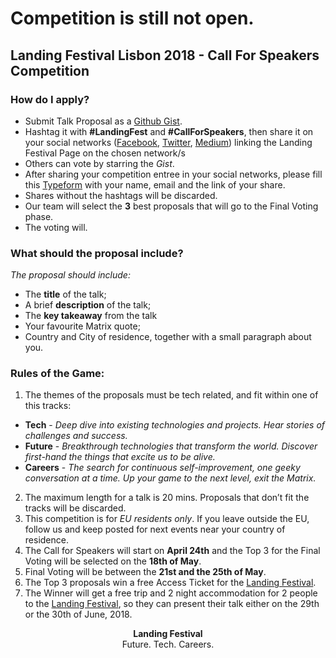 # Competition is still not open.

## Landing Festival Lisbon 2018 - Call For Speakers Competition

### How do I apply?

- Submit Talk Proposal as a [Github Gist](https://gist.github.com/).
- Hashtag it with __#LandingFest__ and __#CallForSpeakers__, then share it on your social networks ([Facebook](https://www.facebook.com/LandingFestivalPage/), [Twitter](https://twitter.com/LandingFest), [Medium](https://medium.com/landingfestival)) linking the Landing Festival Page on the chosen network/s
- Others can vote by starring the *Gist*.
- After sharing your competition entree in your social networks, please fill this [Typeform](https://landingjobs.typeform.com/to/x3IuPP) with your name, email and the link of your share.
- Shares without the hashtags will be discarded.
- Our team will select the __3__ best proposals that will go to the Final Voting phase.
- The voting will.

### What should the proposal include?

*The proposal should include:*
- The __title__ of the talk;
- A brief __description__ of the talk;
- The __key takeaway__ from the talk
- Your favourite Matrix quote;
- Country and City of residence, together with a small paragraph about you.

### Rules of the Game:

1. The themes of the proposals must be tech related, and fit within one of this tracks:
- __Tech__ - *Deep dive into existing technologies and projects. Hear stories of challenges and success.*
- __Future__ - *Breakthrough technologies that transform the world. Discover first-hand the things that excite us to be alive.*
- __Careers__ - *The search for continuous self-improvement, one geeky conversation at a time. Up your game to the next level, exit the Matrix.*
2. The maximum length for a talk is 20 mins. Proposals that don’t fit the tracks will be discarded.
3. This competition is for *EU residents only*. If you leave outside the EU, follow us and keep posted for next events near your country of residence.
4. The Call for Speakers will start on **April 24th** and the Top 3 for the Final Voting will be selected on the **18th of May**.
5. Final Voting will be between the **21st and the 25th of May**.
7. The Top 3 proposals win a free Access Ticket for the [Landing Festival](https://landingfestival.com/lisbon).
8. The Winner will get a free trip and 2 night accommodation for 2 people to the [Landing Festival](https://landingfestival.com/lisbon), so they can present their talk either on the 29th or the 30th of June, 2018.


<p align="center"> <b>Landing Festival</b></br> Future. Tech. Careers. </p>

